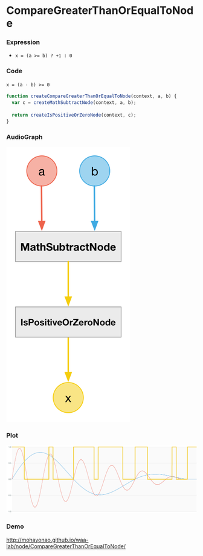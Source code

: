 # CompareGreaterThanOrEqualToNode

### Expression

- `x = (a >= b) ? +1 : 0`

### Code

`x = (a - b) >= 0`

```js
function createCompareGreaterThanOrEqualToNode(context, a, b) {
  var c = createMathSubtractNode(context, a, b);

  return createIsPositiveOrZeroNode(context, c);
}
```

### AudioGraph

![](compare-greater-than-or-equal-to-node.png)

### Plot

![](compare-greater-than-or-equal-to-node-plot.png)

### Demo

http://mohayonao.github.io/waa-lab/node/CompareGreaterThanOrEqualToNode/
